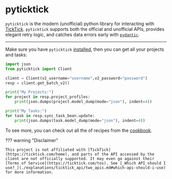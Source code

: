 # pyticktick

`pyticktick` is the modern (unofficial) python library for interacting with [TickTick](https://ticktick.com/home). `pyticktick` supports both the official and unofficial APIs, provides elegant retry logic, and catches data errors early with [`pydantic`](https://docs.pydantic.dev/latest/).

______________________________________________________________________

Make sure you have `pyticktick` [installed](./guides/installation.md), then you can get all your projects and tasks:

```python
import json
from pyticktick import Client

client = Client(v2_username="username",v2_password="password")
resp = client.get_batch_v2()

print("My Projects:")
for project in resp.project_profiles:
    print(json.dumps(project.model_dump(mode="json"), indent=4))

print("My Tasks:")
for task in resp.sync_task_bean.update:
    print(json.dumps(task.model_dump(mode="json"), indent=4))
```

To see more, you can check out all the of recipes from the [cookbook](./guides/cookbook/settings/authenticate_client_via_python.md).

??? warning "Disclaimer"

    This project is not affiliated with [TickTick](https://ticktick.com/home), and parts of the API accessed by the client are not officially supported. It may even go against their [Terms of Service](https://ticktick.com/tos). See [_Which API should I use?_](./explanations/ticktick_api/two_apis.md#which-api-should-i-use) for more information.
